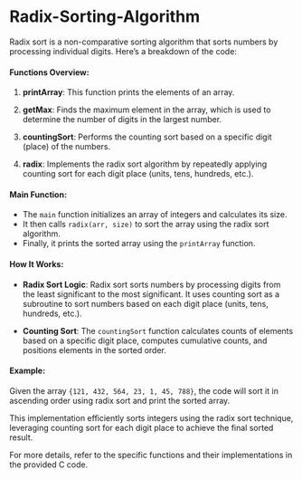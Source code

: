 # Radix-Sorting-Algorithm

Radix sort is a non-comparative sorting algorithm that sorts numbers by processing individual digits. Here’s a breakdown of the code:

#### Functions Overview:

1. **printArray**: This function prints the elements of an array.

2. **getMax**: Finds the maximum element in the array, which is used to determine the number of digits in the largest number.

3. **countingSort**: Performs the counting sort based on a specific digit (place) of the numbers.

4. **radix**: Implements the radix sort algorithm by repeatedly applying counting sort for each digit place (units, tens, hundreds, etc.).

#### Main Function:

- The `main` function initializes an array of integers and calculates its size.
- It then calls `radix(arr, size)` to sort the array using the radix sort algorithm.
- Finally, it prints the sorted array using the `printArray` function.

#### How It Works:

- **Radix Sort Logic**: Radix sort sorts numbers by processing digits from the least significant to the most significant. It uses counting sort as a subroutine to sort numbers based on each digit place (units, tens, hundreds, etc.).

- **Counting Sort**: The `countingSort` function calculates counts of elements based on a specific digit place, computes cumulative counts, and positions elements in the sorted order.

#### Example:

Given the array `{121, 432, 564, 23, 1, 45, 788}`, the code will sort it in ascending order using radix sort and print the sorted array.

This implementation efficiently sorts integers using the radix sort technique, leveraging counting sort for each digit place to achieve the final sorted result.

For more details, refer to the specific functions and their implementations in the provided C code.
